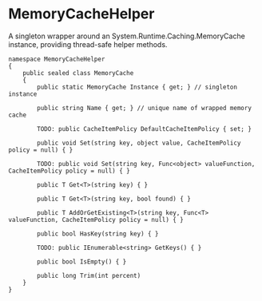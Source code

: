 # MemoryCacheHelper

A singleton wrapper around an System.Runtime.Caching.MemoryCache instance, providing thread-safe helper methods.


	namespace MemoryCacheHelper
	{
		public sealed class MemoryCache
		{	
			public static MemoryCache Instance { get; } // singleton instance			
			
			public string Name { get; } // unique name of wrapped memory cache

			TODO: public CacheItemPolicy DefaultCacheItemPolicy { set; }

			public void Set(string key, object value, CacheItemPolicy policy = null) { }

			TODO: public void Set(string key, Func<object> valueFunction, CacheItemPolicy policy = null) { }

			public T Get<T>(string key) { }

			public T Get<T>(string key, bool found) { }

			public T AddOrGetExisting<T>(string key, Func<T> valueFunction, CacheItemPolicy policy = null) { }

			public bool HasKey(string key) { }

			TODO: public IEnumerable<string> GetKeys() { }

			public bool IsEmpty() { }

			public long Trim(int percent)
		}
	}
